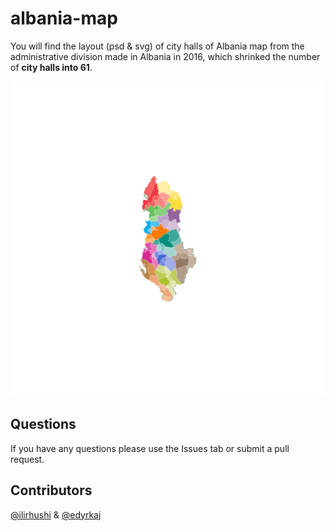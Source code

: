 # albania-map

You will find the layout (psd & svg) of city halls of Albania map from the administrative division made in Albania in 2016, which shrinked the number of **city halls into 61**.

![logo](61-bashkite.png "Logo")

## Questions
If you have any questions please use the Issues tab or submit a pull request. 

## Contributors
[@ilirhushi](http://ilirhushi.me) & [@edyrkaj](http://www.e-soft.al/Main.aspx)
